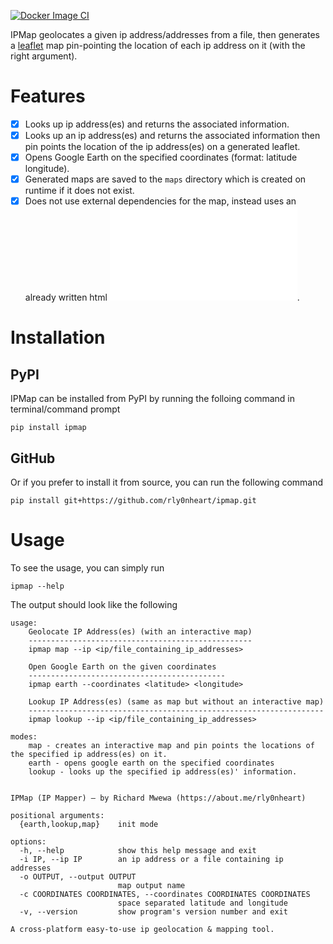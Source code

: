 [![Docker Image CI](https://github.com/rly0nheart/ipmap/actions/workflows/docker-image.yml/badge.svg)](https://github.com/rly0nheart/ipmap/actions/workflows/docker-image.yml)

IPMap geolocates a given ip address/addresses from a file, then generates a [leaflet](https://github.com/leaflet/leaflet) map pin-pointing the location of each ip address on it (with the right argument).

# Features
- [x] Looks up ip address(es) and returns the associated information.
- [x] Looks up an ip address(es) and returns the associated information then pin points the location of the ip address(es) on a generated leaflet.
- [x] Opens Google Earth on the specified coordinates (format: latitude longitude).
- [x] Generated maps are saved to the `maps` directory which is created on runtime if it does not exist.
- [x] Does not use external dependencies for the map, instead uses an already written html ![map template](ipmap/data/templates/map.html).

# Installation
## PyPI
IPMap can be installed from PyPI by running the folloing command in terminal/command prompt
```
pip install ipmap
```
## GitHub
Or if you prefer to install it from source, you can run the following command
```
pip install git+https://github.com/rly0nheart/ipmap.git
```
# Usage
To see the usage, you can simply run
```
ipmap --help
```
The output should look like the following
```
usage: 
    Geolocate IP Address(es) (with an interactive map)
    --------------------------------------------------
    ipmap map --ip <ip/file_containing_ip_addresses>

    Open Google Earth on the given coordinates
    --------------------------------------------
    ipmap earth --coordinates <latitude> <longitude>

    Lookup IP Address(es) (same as map but without an interactive map)
    ------------------------------------------------------------------
    ipmap lookup --ip <ip/file_containing_ip_addresses>

modes:
    map - creates an interactive map and pin points the locations of the specified ip address(es) on it.
    earth - opens google earth on the specified coordinates
    lookup - looks up the specified ip address(es)' information.
    

IPMap (IP Mapper) — by Richard Mwewa (https://about.me/rly0nheart)

positional arguments:
  {earth,lookup,map}    init mode

options:
  -h, --help            show this help message and exit
  -i IP, --ip IP        an ip address or a file containing ip addresses
  -o OUTPUT, --output OUTPUT
                        map output name
  -c COORDINATES COORDINATES, --coordinates COORDINATES COORDINATES
                        space separated latitude and longitude
  -v, --version         show program's version number and exit

A cross-platform easy-to-use ip geolocation & mapping tool.
```
